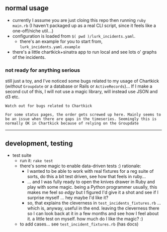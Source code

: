 ## normal usage

- currently I assume you are just cloing this repo then running `ruby main.rb` (I haven't packaged up as a real CLI script, since it feels like a one-off/niche util...)
- configuration is loaded from `$( pwd )/lurk_incidents.yaml`.
    - there's an example for you to start from, `lurk_incidents.yaml.example`
- there's a little chartkick+sinatra app to run local and see lots o' graphs of the incidents.

### not ready for anything serious

still just a toy, and I've noticed some bugs related to my usage of Chartkick (_without_ `Groupdate` or a database or Rails or `ActiveRecords`)... If I make a second cut of this, I will not use a magic library, will instead use JSON and d3 etc.


    Watch out for bugs related to Chartkick

    For some status pages, the order gets screwed up here. Mainly seems to be an issue when there are gaps in the timeseries. Seemingly this is normally OK in Chartkick because of relying on the Groupdate

----

## development, testing

- test suite
    - run it: `rake test`
    - there's some magic to enable data-driven tests :) rationale:
        - I wanted to be able to work with real fixtures for a reg suite of sorts, do this a bit test driven, see how that feels in ruby...
        - ... and I was fully ready to open the knives drawer in Ruby and play with some magic. being a Python programmer usually, this makes me feel so _edgy_ but I figured I'd give it a shot and see if I surprise myself ... hey maybe I'd like it?
        - so, that explains the cleverness in `test_incidents_fixtures.rb` ... which is, anyway, useful in the end. leaving the cleverness there so I can look back at it in a few months and see how I feel about it. a little test on myself. how much do I like the magic? :)
    - to add cases... see `test_incident_fixtures.rb` (has docs)
